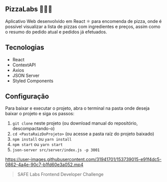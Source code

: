 ## PizzaLabs 🍕👨‍💻

Aplicativo Web desenvolvido em React ⚛ para encomenda de pizza, onde é possível visualizar a lista de pizzas com ingredientes e preços, assim como o resumo do pedido atual
e pedidos já efetuados.

## Tecnologias

-   React
-   ContextAPI
-   Axios
-   JSON Server
-   Styled Components

## Configuração

Para baixar e executar o projeto, abra o terminal na pasta onde deseja baixar o projeto e siga os passos:

1. `git clone` neste projeto (ou download manual do repositório, descompactando-o)
2. `cd <PastaRaizDoProjeto>` (ou acesse a pasta raíz do projeto baixado)
3. `npm install` ou `yarn install`
4. `npm start` ou `yarn start`
5. `json-server src/server/index.js -p 3001`

https://user-images.githubusercontent.com/31941701/153739015-e91f4dc5-0862-4a4e-90c7-b1fd60e3a052.mp4

> SAFE Labs Frontend Developer Challenge
